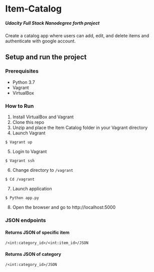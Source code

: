 
# Item-Catalog
##### Udacity Full Stack Nanodegree forth project
Create a catalog app where users can add, edit, and delete items and authenticate with google account.
## Setup and run the project
### Prerequisites
* Python 3.7
* Vagrant
* VirtualBox

### How to Run
1. Install VirtualBox and Vagrant
2. Clone this repo
3. Unzip and place the Item Catalog folder in your Vagrant directory
4. Launch Vagrant
```
$ Vagrant up 
```
5. Login to Vagrant
```
$ Vagrant ssh
```
6. Change directory to `/vagrant`
```
$ Cd /vagrant
```
7. Launch application
```
$ Python app.py
```
8. Open the browser and go to http://localhost:5000

### JSON endpoints
#### Returns JSON of specific  item

```
/<int:category_id>/<int:item_id>/JSON
```
#### Returns JSON of category

```
/<int:category_id>/JSON
```
